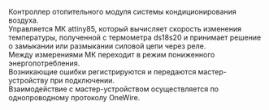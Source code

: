 Контроллер отопительного модуля системы кондиционирования воздуха.<br>
Управляется МК attiny85, который вычисляет скорость изменения температуры, полученной с термометра ds18s20 и принимает решение о замыкании или размыкании силовой цепи через реле.<br>
Между измерениями МК переходит в режим пониженного энергопотребления.<br>
Возникающие ошибки регистрируются и передаются мастер-устройству при подключении.<br>
Взаимодействие с мастер-устройством осуществляется по однопроводному протоколу OneWire.<br>
